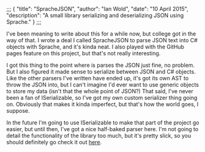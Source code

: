 ;;;
{
	"title": "SpracheJSON",
	"author": "Ian Wold",
	"date": "10 April 2015",
	"description": "A small library serializing and deserializing JSON using Sprache."
}
;;;

I've been meaning to write about this for a while now, but college got in the way of that. I wrote a deal I called SpracheJSON to parse JSON text into C# objects with Sprache, and it's kinda neat. I also played with the GitHub pages feature on this project, but that's not really interesting.

I got this thing to the point where is parses the JSON just fine, no problem. But I also figured it made sense to serialize between JSON and C# objects. Like the other parsers I've written have ended up, it's got its own AST to throw the JSON into, but I can't imagine I'd ever want to use generic objects to store my data (isn't that the whole point of JSON?) That said, I've never been a fan of ISerializable, so I've got my own custom serializer thing going on. Obviously that makes it kinda imperfect, but that's how the world goes, I suppose.

In the future I'm going to use ISerializable to make that part of the project go easier, but until then, I've got a nice half-baked parser here. I'm not going to detail the functionality of the library too much, but it's pretty slick, so you should definitely go check it out [here](https://github.com/IanWold/SpracheJSON).
